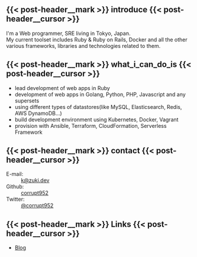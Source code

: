 ## {{< post-header__mark >}} introduce {{< post-header__cursor >}}

I'm a Web programmer, SRE living in Tokyo, Japan.  
My current toolset includes Ruby & Ruby on Rails, Docker and all the other various frameworks, libraries and technologies related to them.

## {{< post-header__mark >}} what_i_can_do_is {{< post-header__cursor >}}

- lead development of web apps in Ruby
- development of web apps in Golang, Python, PHP, Javascript and any supersets
- using different types of datastores(like MySQL, Elasticsearch, Redis, AWS DynamoDB...)
- build development environment using Kubernetes, Docker, Vagrant
- provision with Ansible, Terraform, CloudFormation, Serverless Framework

## {{< post-header__mark >}} contact {{< post-header__cursor >}}

<dl class="dl dl-vertical">
  <dt>E-mail:</dt>
  <dd>
	<a href="mailto:k@zuki.dev"><i class="icon fa fa-envelope"></i>k@zuki.dev</a>
  </dd>

  <dt>Github:</dt>
  <dd>
	<a href="http://github.com/corrupt952"><i class="icon fa fa-github"></i> corrupt952</a>
  </dd>

  <dt>Twitter:</dt>
  <dd>
	<a href="https://twitter.com/corrupt952"><i class="icon fa fa-twitter"></i> @corrupt952</a>
  </dd>
</dl>

## {{< post-header__mark >}} Links {{< post-header__cursor >}}

- [Blog](https://khasegawa.hatenablog.com/)